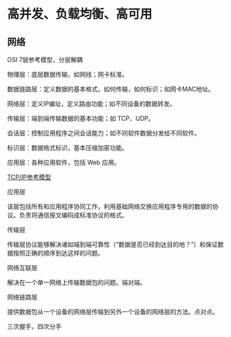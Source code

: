 # 高并发、负载均衡、高可用



## 网络



OSI 7层参考模型，分层解耦

物理层：底层数据传输，如网线；网卡标准。 

数据链路层：定义数据的基本格式，如何传输，如何标识；如网卡MAC地址。

网络层：定义IP编址，定义路由功能；如不同设备的数据转发。

传输层：端到端传输数据的基本功能；如 TCP、UDP。

会话层：控制应用程序之间会话能力；如不同软件数据分发给不同软件。

标识层：数据格式标识，基本压缩加密功能。

应用层：各种应用软件，包括 Web 应用。



[TCP/IP参考模型](https://zh.wikipedia.org/wiki/TCP/IP协议族#TCP/IP参考模型)

应用层

该层包括所有和应用程序协同工作，利用基础网络交换应用程序专用的数据的协议。负责将通信报文编码成标准协议的格式。

传输层

传输层协议能够解决诸如端到端可靠性（“数据是否已经到达目的地？”）和保证数据按照正确的顺序到达这样的问题。

网络互联层

解决在一个单一网络上传输数据包的问题。端对端。

网络链路层

提供数据包从一个设备的网络层传输到另外一个设备的网络层的方法。点对点。





三次握手，四次分手








